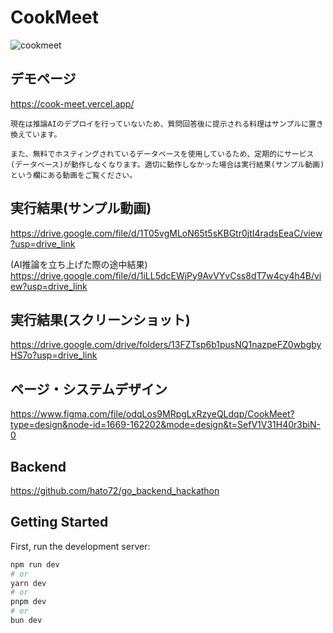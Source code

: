 # CookMeet
![cookmeet](https://github.com/hato72/CookMeet/assets/139688965/f9638a58-3cf7-4b10-a659-2f53a4dee5fb)

## デモページ
https://cook-meet.vercel.app/

``現在は推論AIのデプロイを行っていないため、質問回答後に提示される料理はサンプルに置き換えています。``

``また、無料でホスティングされているデータベースを使用しているため、定期的にサービス(データベース)が動作しなくなります。適切に動作しなかった場合は実行結果(サンプル動画)という欄にある動画をご覧ください。``

## 実行結果(サンプル動画)
https://drive.google.com/file/d/1T05vgMLoN65t5sKBGtr0jtI4radsEeaC/view?usp=drive_link

(AI推論を立ち上げた際の途中結果) https://drive.google.com/file/d/1iLL5dcEWjPy9AvVYvCss8dT7w4cy4h4B/view?usp=drive_link

## 実行結果(スクリーンショット)
https://drive.google.com/drive/folders/13FZTsp6b1pusNQ1nazpeFZ0wbgbyHS7o?usp=drive_link

## ページ・システムデザイン
https://www.figma.com/file/odqLos9MRpgLxRzyeQLdqp/CookMeet?type=design&node-id=1669-162202&mode=design&t=SefV1V31H40r3biN-0

<!--https://www.canva.com/design/DAGDn8CWwbs/gXv1wxaqmERPnnyMMvZp3Q/edit -->

## Backend
https://github.com/hato72/go_backend_hackathon

## Getting Started

First, run the development server:

```bash
npm run dev
# or
yarn dev
# or
pnpm dev
# or
bun dev
```

